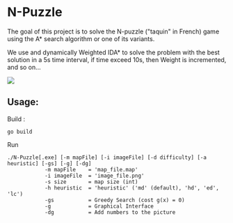 # N-Puzzle
The goal of this project is to solve the N-puzzle ("taquin" in French) game using the A* search algorithm or one of its variants.

We use and dynamically Weighted IDA* to solve the problem with the best solution in a 5s time interval, if time exceed 10s, then Weight is incremented, and so on...

![](n_puzzle.gif)

## Usage:
Build :
```
go build
```

Run
```
./N-Puzzle[.exe] [-m mapFile] [-i imageFile] [-d difficulty] [-a heuristic] [-gs] [-g] [-dg]
			-m mapFile    = 'map_file.map'
			-i imageFile  = 'image_file.png'
			-s size       = map size (int)
			-h heuristic  = 'heuristic' ('md' (default), 'hd', 'ed', 'lc')
			-gs           = Greedy Search (cost g(x) = 0)
			-g            = Graphical Interface
			-dg           = Add numbers to the picture
```